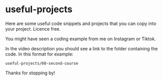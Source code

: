 # useful-projects

Here are some useful code snippets and projects that you can copy into your project. Licence free.

You might have seen a coding example from me on Instagram or Tiktok. 

In the video description you should see a link to the folder containing the code. In this format for example:

`useful-projects/60-second-course`

Thanks for stopping by!